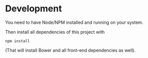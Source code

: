 Development
===========

You need to have Node/NPM installed and running on your system.

Then install all dependencies of this project with

`npm install`

(That will install Bower and all front-end dependencies as well).
